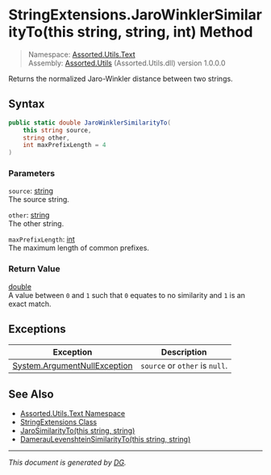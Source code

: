 ﻿# StringExtensions.JaroWinklerSimilarityTo(this string, string, int) Method

> Namespace: [Assorted.Utils.Text](_toc.Assorted.Utils.md#Assorted.Utils.Text%20Namespace)\
> Assembly: [Assorted.Utils](_toc.Assorted.Utils.md) (Assorted.Utils.dll) version 1.0.0.0

Returns the normalized Jaro-Winkler distance between two strings.

## Syntax

```csharp
public static double JaroWinklerSimilarityTo(
    this string source, 
    string other, 
    int maxPrefixLength = 4
)
```

### Parameters

`source`: [string](https://docs.microsoft.com/en-us/dotnet/api/system.string)\
The source string.

`other`: [string](https://docs.microsoft.com/en-us/dotnet/api/system.string)\
The other string.

`maxPrefixLength`: [int](https://docs.microsoft.com/en-us/dotnet/api/system.int32)\
The maximum length of common prefixes.

### Return Value

[double](https://docs.microsoft.com/en-us/dotnet/api/system.double)\
A value between `0` and `1` such that `0` equates to no similarity and `1` is an exact match.

## Exceptions

Exception | Description
--- | ---
[System.ArgumentNullException](https://docs.microsoft.com/en-us/dotnet/api/system.argumentnullexception) | `source` or `other` is `null`.

## See Also

- [Assorted.Utils.Text Namespace](_toc.Assorted.Utils.md#Assorted.Utils.Text%20Namespace)
- [StringExtensions Class](Assorted.Utils.Text.StringExtensions.md)
- [JaroSimilarityTo(this string, string)](Assorted.Utils.Text.StringExtensions.JaroSimilarityTo.md)
- [DamerauLevenshteinSimilarityTo(this string, string)](Assorted.Utils.Text.StringExtensions.DamerauLevenshteinSimilarityTo.md)

---

_This document is generated by [DG](https://github.com/Khojasteh/dg)._
